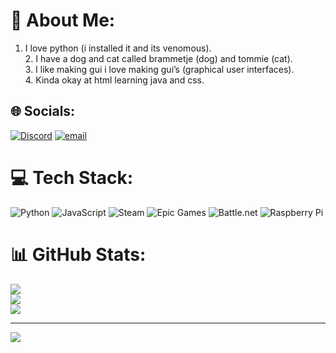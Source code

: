 # 💫 About Me:
   1.	I love python (i installed it and its venomous).<br>2.	I have a dog and cat called brammetje (dog) and tommie (cat).<br>3.	I like making gui i love making gui’s (graphical user interfaces).<br>4.	Kinda okay at html learning java and css.<br>


## 🌐 Socials:
[![Discord](https://img.shields.io/badge/Discord-%237289DA.svg?logo=discord&logoColor=white)](https://discord.gg/cerlux_nl) [![email](https://img.shields.io/badge/Email-D14836?logo=gmail&logoColor=white)](mailto:jorisvandervuurst@gmail.com) 

# 💻 Tech Stack:
![Python](https://img.shields.io/badge/python-3670A0?style=for-the-badge&logo=python&logoColor=ffdd54) ![JavaScript](https://img.shields.io/badge/javascript-%23323330.svg?style=for-the-badge&logo=javascript&logoColor=%23F7DF1E) ![Steam](https://img.shields.io/badge/steam-%23000000.svg?style=for-the-badge&logo=steam&logoColor=white) ![Epic Games](https://img.shields.io/badge/epicgames-%23313131.svg?style=for-the-badge&logo=epicgames&logoColor=white) ![Battle.net](https://img.shields.io/badge/battle.net-%2300AEFF.svg?style=for-the-badge&logo=battle.net&logoColor=white) ![Raspberry Pi](https://img.shields.io/badge/-Raspberry_Pi-C51A4A?style=for-the-badge&logo=Raspberry-Pi)
# 📊 GitHub Stats:
![](https://github-readme-stats.vercel.app/api?username=JorisvanderVuurst&theme=merko&hide_border=false&include_all_commits=true&count_private=false)<br/>
![](https://nirzak-streak-stats.vercel.app/?user=JorisvanderVuurst&theme=merko&hide_border=false)<br/>
![](https://github-readme-stats.vercel.app/api/top-langs/?username=JorisvanderVuurst&theme=merko&hide_border=false&include_all_commits=true&count_private=false&layout=compact)


---
[![](https://visitcount.itsvg.in/api?id=JorisvanderVuurst&icon=0&color=0)](https://visitcount.itsvg.in)



